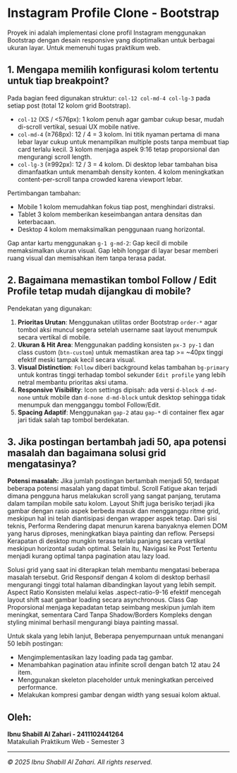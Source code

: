 # Instagram Profile Clone - Bootstrap

Proyek ini adalah implementasi clone profil Instagram menggunakan Bootstrap dengan desain responsive yang dioptimalkan untuk berbagai ukuran layar. Untuk memenuhi tugas praktikum web.

## 1. Mengapa memilih konfigurasi kolom tertentu untuk tiap breakpoint?

Pada bagian feed digunakan struktur: `col-12 col-md-4 col-lg-3` pada setiap post (total 12 kolom grid Bootstrap).

- `col-12` (XS / <576px): 1 kolom penuh agar gambar cukup besar, mudah di-scroll vertikal, sesuai UX mobile native.
- `col-md-4` (≥768px): 12 / 4 = 3 kolom. Ini titik nyaman pertama di mana lebar layar cukup untuk menampilkan multiple posts tanpa membuat tiap card terlalu kecil. 3 kolom menjaga aspek 9:16 tetap proporsional dan mengurangi scroll length.
- `col-lg-3` (≥992px): 12 / 3 = 4 kolom. Di desktop lebar tambahan bisa dimanfaatkan untuk menambah density konten. 4 kolom meningkatkan content-per-scroll tanpa crowded karena viewport lebar.

Pertimbangan tambahan:
- Mobile 1 kolom memudahkan fokus tiap post, menghindari distraksi.
- Tablet 3 kolom memberikan keseimbangan antara densitas dan keterbacaan.
- Desktop 4 kolom memaksimalkan penggunaan ruang horizontal.

Gap antar kartu menggunakan `g-1 g-md-2`:
  Gap kecil di mobile memaksimalkan ukuran visual. Gap lebih longgar di layar besar memberi ruang visual dan memisahkan item tanpa terasa padat.

## 2. Bagaimana memastikan tombol Follow / Edit Profile tetap mudah dijangkau di mobile?

Pendekatan yang digunakan:
1. **Prioritas Urutan**: Menggunakan utilitas order Bootstrap `order-*` agar tombol aksi muncul segera setelah username saat layout menumpuk secara vertikal di mobile.
2. **Ukuran & Hit Area**: Menggunakan padding konsisten `px-3 py-1` dan class custom (`btn-custom`) untuk memastikan area tap >= ~40px tinggi efektif meski tampak kecil secara visual.
3. **Visual Distinction**: `Follow` diberi background kelas tambahan `bg-primary` untuk kontras tinggi terhadap tombol sekunder `Edit profile` yang lebih netral membantu prioritas aksi utama.
4. **Responsive Visibility**: Icon settings dipisah: ada versi `d-block d-md-none` untuk mobile dan `d-none d-md-block` untuk desktop sehingga tidak menumpuk dan mengganggu tombol Follow/Edit.
5. **Spacing Adaptif**: Menggunakan `gap-2` atau `gap-*` di container flex agar jari tidak salah tap tombol berdekatan.


## 3. Jika postingan bertambah jadi 50, apa potensi masalah dan bagaimana solusi grid mengatasinya?

**Potensi masalah:**
Jika jumlah postingan bertambah menjadi 50, terdapat beberapa potensi masalah yang dapat timbul. Scroll Fatigue akan terjadi dimana pengguna harus melakukan scroll yang sangat panjang, terutama dalam tampilan mobile satu kolom. Layout Shift juga berisiko terjadi jika gambar dengan rasio aspek berbeda masuk dan mengganggu ritme grid, meskipun hal ini telah diantisipasi dengan wrapper aspek tetap. Dari sisi teknis, Performa Rendering dapat menurun karena banyaknya elemen DOM yang harus diproses, meningkatkan biaya painting dan reflow. Persepsi Kerapatan di desktop mungkin terasa terlalu panjang secara vertikal meskipun horizontal sudah optimal. Selain itu, Navigasi ke Post Tertentu menjadi kurang optimal tanpa pagination atau lazy load.

Solusi grid yang saat ini diterapkan telah membantu mengatasi beberapa masalah tersebut. Grid Responsif dengan 4 kolom di desktop berhasil mengurangi tinggi total halaman dibandingkan layout yang lebih sempit. Aspect Ratio Konsisten melalui kelas .aspect-ratio-9-16 efektif mencegah layout shift saat gambar loading secara asynchronous. Class Gap Proporsional menjaga kepadatan tetap seimbang meskipun jumlah item meningkat, sementara Card Tanpa Shadow/Borders Kompleks dengan styling minimal berhasil mengurangi biaya painting massal.

Untuk skala yang lebih lanjut, Beberapa penyempurnaan untuk menangani 50 lebih postingan:
- Mengimplementasikan lazy loading pada tag gambar. 
- Menambahkan pagination atau infinite scroll dengan batch 12 atau 24 item. 
- Menggunakan skeleton placeholder untuk meningkatkan perceived performance.
- Melakukan kompresi gambar dengan width yang sesuai kolom aktual.

## Oleh:

**Ibnu Shabill Al Zahari - 2411102441264**  
Matakuliah Praktikum Web - Semester 3

---


*© 2025 Ibnu Shabill Al Zahari. All rights reserved.*

